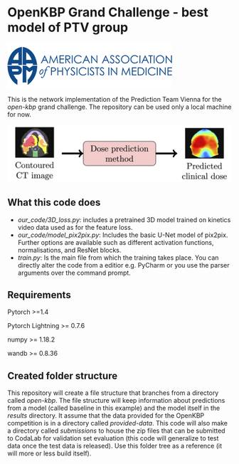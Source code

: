 # OpenKBP Grand Challenge - best model of PTV group

![](read-me-images/aapm.png)
  
This is the network implementation of the Prediction Team Vienna for the _open-kbp_ grand challenge. The repository can be used only a local machine for now. 


 ![](read-me-images/pipeline.png)

## What this code does
  
  - _our_code/3D_loss.py_: includes a pretrained 3D model trained on kinetics video data used as for the feature loss.
  - _our_code/model_pix2pix.py_: Includes the basic U-Net model of pix2pix. Further options are available such as different 
   activation functions, normalisations, and ResNet blocks.
  - _train.py_: Is the main file from which the training takes place. You can directly alter the code from a editior e.g. PyCharm or
   you use the parser arguments over the command prompt.

## Requirements
Pytorch >=1.4

Pytorch Lightning >= 0.7.6

numpy >= 1.18.2

wandb >= 0.8.36

## Created folder structure
This repository will create a file structure that branches from a directory called _open-kbp_. The file structure
will keep information about predictions from a model (called baseline in this example) and the model itself in the
 _results_ directory. It assume that the data provided for the OpenKBP competition is in a directory called 
 _provided-data_. This code will also make a directory called _submissions_ to house the zip files that can be
  submitted to CodaLab for validation set evaluation (this code will generalize to test data once the test data is
   released). Use this folder tree as a reference (it will more or less build itself).
  